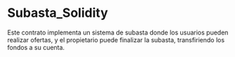 # Subasta_Solidity
Este contrato implementa un sistema de subasta donde los usuarios pueden realizar ofertas, y el propietario puede finalizar la subasta, transfiriendo los fondos a su cuenta.
